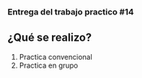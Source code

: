 ### Entrega del trabajo practico #14
## ¿Qué se realizo?
1. Practica convencional
2. Practica en grupo